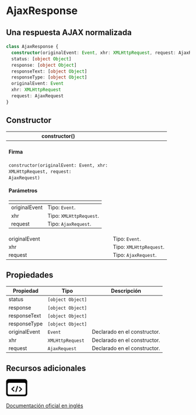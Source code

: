 # AjaxResponse

## Una respuesta AJAX normalizada

```typescript
class AjaxResponse {
  constructor(originalEvent: Event, xhr: XMLHttpRequest, request: AjaxRequest)
  status: [object Object]
  response: [object Object]
  responseText: [object Object]
  responseType: [object Object]
  originalEvent: Event
  xhr: XMLHttpRequest
  request: AjaxRequest
}
```

## Constructor

| constructor()                                                                                                                                                                                                                                                                                                                                                                                                                  |                         |
| ------------------------------------------------------------------------------------------------------------------------------------------------------------------------------------------------------------------------------------------------------------------------------------------------------------------------------------------------------------------------------------------------------------------------------ | ----------------------- |
| <h4>Firma</h4><p><code>constructor(originalEvent: Event, xhr: XMLHttpRequest, request: AjaxRequest)</code></p><h4>Parámetros</h4><table data-header-hidden><thead><tr><th></th><th></th></tr></thead><tbody><tr><td>originalEvent</td><td>Tipo: <code>Event</code>.</td></tr><tr><td>xhr</td><td>Tipo: <code>XMLHttpRequest</code>.</td></tr><tr><td>request</td><td>Tipo: <code>AjaxRequest</code>.</td></tr></tbody></table> |                         |
| originalEvent                                                                                                                                                                                                                                                                                                                                                                                                                  | Tipo: `Event`.          |
| xhr                                                                                                                                                                                                                                                                                                                                                                                                                            | Tipo: `XMLHttpRequest`. |
| request                                                                                                                                                                                                                                                                                                                                                                                                                        | Tipo: `AjaxRequest`.    |

## Propiedades

| Propiedad     | Tipo              | Descripción                  |
| ------------- | ----------------- | ---------------------------- |
| status        | `[object Object]` |                              |
| response      | `[object Object]` |                              |
| responseText  | `[object Object]` |                              |
| responseType  | `[object Object]` |                              |
| originalEvent | `Event`           | Declarado en el constructor. |
| xhr           | `XMLHttpRequest`  | Declarado en el constructor. |
| request       | `AjaxRequest`     | Declarado en el constructor. |

## Recursos adicionales

[![Source code](assets/icons/source-code.png)](https://github.com/ReactiveX/rxjs/blob/6.5.5/src/internal/observable/dom/AjaxObservable.ts#L431-L457)

[Documentación oficial en inglés](https://rxjs.dev/api/ajax/AjaxResponse)
